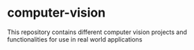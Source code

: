 # computer-vision
This repository contains different computer vision projects and functionalities for use in real world applications
